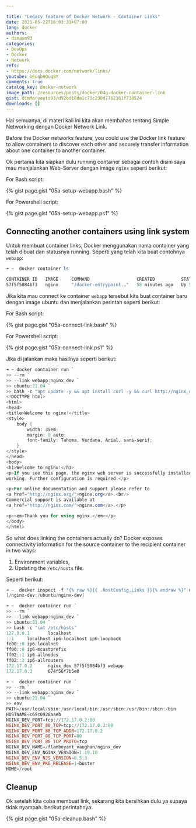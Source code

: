 ```yaml
---

title: "Legacy feature of Docker Network - Container Links"
date: 2021-05-22T16:03:31+07:00
lang: docker
authors:
- dimasm93
categories:
- DevOps
- Docker
- Network
refs: 
- https://docs.docker.com/network/links/
youtube: oEuqbHQuq8Y
comments: true
catalog_key: docker-network
image_path: /resources/posts/docker/04g-docker-container-link
gist: dimMaryanto93/d92bd18da1c73c230d7762361f738524
downloads: []
---
```



Hai semuanya, di materi kali ini kita akan membahas tentang Simple Networking dengan Docker Network Link.

Before the Docker networks feature, you could use the Docker link feature to allow containers to discover each other and securely transfer information about one container to another container.

<!--more-->

Ok pertama kita siapkan dulu running container sebagai contoh disini saya mau menjalankan Web-Server dengan image `nginx` seperti berikut:

For Bash script:

{% gist page.gist "05a-setup-webapp.bash" %}

For Powershell script: 

{% gist page.gist "05a-setup-webapp.ps1" %}

## Connecting another containers using link system

Untuk membuat container links, Docker menggunakan nama container yang telah dibuat dan statusnya running. Seperti yang telah kita buat contohnya `webapp`:

```powershell
➜ ~  docker container ls

CONTAINER ID   IMAGE     COMMAND                  CREATED          STATUS          PORTS     NAMES
57f5f5084bf3   nginx     "/docker-entrypoint.…"   58 minutes ago   Up 58 minutes   80/tcp    webapp
```

Jika kita mau connect ke container `webapp` tersebut kita buat container baru dengan image ubuntu dan menjalankan perintah seperti berikut:

For Bash script:

{% gist page.gist "05a-connect-link.bash" %}

For Powershell script:

{% gist page.gist "05a-connect-link.ps1" %}

Jika di jalankan maka hasilnya seperti berikut:

```powershell
➜ ~ docker container run `
>> --rm `
>> --link webapp:nginx_dev `
>> ubuntu:21.04 `
>> bash -c "apt update -y && apt install curl -y && curl http://nginx_dev:80"
<!DOCTYPE html>
<html>
<head>
<title>Welcome to nginx!</title>
<style>
    body {
        width: 35em;
        margin: 0 auto;
        font-family: Tahoma, Verdana, Arial, sans-serif;
    }
</style>
</head>
<body>
<h1>Welcome to nginx!</h1>
<p>If you see this page, the nginx web server is successfully installed and
working. Further configuration is required.</p>

<p>For online documentation and support please refer to
<a href="http://nginx.org/">nginx.org</a>.<br/>
Commercial support is available at
<a href="http://nginx.com/">nginx.com</a>.</p>

<p><em>Thank you for using nginx.</em></p>
</body>
</html>
```

So what does linking the containers actually do? Docker exposes connectivity information for the source container to the recipient container in two ways:

1. Environment variables,
2. Updating the `/etc/hosts` file.

Seperti berikut:

```powershell
➜ ~  docker inspect -f "{% raw %}{{ .HostConfig.Links }}{% endraw %}" ubuntu
[/nginx-dev:/ubuntu/nginx-dev]

➜ ~  docker container run `
>> --rm `
>> --link webapp:nginx_dev `
>> ubuntu:21.04 `
>> bash -c "cat /etc/hosts"
127.0.0.1       localhost
::1     localhost ip6-localhost ip6-loopback
fe00::0 ip6-localnet
ff00::0 ip6-mcastprefix
ff02::1 ip6-allnodes
ff02::2 ip6-allrouters
172.17.0.2      nginx_dev 57f5f5084bf3 webapp
172.17.0.3      674f56f7b5e0

➜ ~  docker container run `
>> --rm `
>> --link webapp:nginx_dev `
>> ubuntu:21.04 `
>> env
PATH=/usr/local/sbin:/usr/local/bin:/usr/sbin:/usr/bin:/sbin:/bin
HOSTNAME=c69c0928aaeb
NGINX_DEV_PORT=tcp://172.17.0.2:80
NGINX_DEV_PORT_80_TCP=tcp://172.17.0.2:80
NGINX_DEV_PORT_80_TCP_ADDR=172.17.0.2
NGINX_DEV_PORT_80_TCP_PORT=80
NGINX_DEV_PORT_80_TCP_PROTO=tcp
NGINX_DEV_NAME=/flamboyant_vaughan/nginx_dev
NGINX_DEV_ENV_NGINX_VERSION=1.19.10
NGINX_DEV_ENV_NJS_VERSION=0.5.3
NGINX_DEV_ENV_PKG_RELEASE=1~buster
HOME=/root
```

## Cleanup

Ok setelah kita coba membuat link, sekarang kita bersihkan dulu ya supaya tidak nyampah. berikut perintahnya:

{% gist page.gist "05a-cleanup.bash" %}